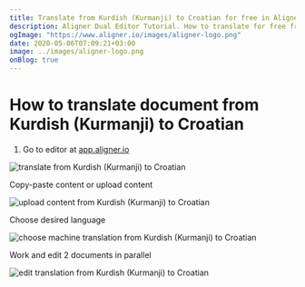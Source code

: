 ```yaml
---
title: Translate from Kurdish (Kurmanji) to Croatian for free in Aligner Editor
description: Aligner Dual Editor Tutorial. How to translate for free from Kurdish (Kurmanji) to Croatian. Aligner is multilingual document management platform. 
ogImage: "https://www.aligner.io/images/aligner-logo.png"
date: 2020-05-06T07:09:21+03:00
image: ../images/aligner-logo.png
onBlog: true
---
```


# How to translate document from Kurdish (Kurmanji) to Croatian

1. Go to editor at [app.aligner.io](https://app.aligner.io "Aligner App web page")

![translate from Kurdish (Kurmanji) to Croatian](../aligner-blank-editor.png "translate from Kurdish (Kurmanji) to Croatian")

Copy-paste content or upload content

![upload content from Kurdish (Kurmanji) to Croatian](../aligner-uploaded-document.png "upload content from Kurdish (Kurmanji) to Croatian")

Choose desired language

![choose machine translation from Kurdish (Kurmanji) to Croatian](../aligner-language-dropdown.png "choose machine translation from Kurdish (Kurmanji) to Croatian")

Work and edit 2 documents in parallel

![edit translation from Kurdish (Kurmanji) to Croatian](../aligner-double-sitded-editor.png "edit translation from Kurdish (Kurmanji) to Croatian")

